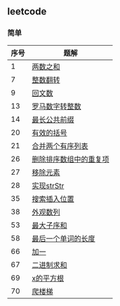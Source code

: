 ## leetcode

### 简单
|序号|题解|
|---|---|
|1|[两数之和](1.两数之和.md)|
|7|[整数翻转](7.整数翻转.md)|
|9|[回文数](9.回文数.md)|
|13|[罗马数字转整数](13.罗马数字转整数.md)|
|14|[最长公共前缀](14.最长公共前缀.md)|
|20|[有效的括号](20.有效的括号.md)|
|21|[合并两个有序列表](20.合并两个有序列表.md)|
|26|[删除排序数组中的重复项](26.删除排序数组中的重复项.md)|
|27|[移除元素](27.移除元素.md)|
|28|[实现strStr](28.实现strStr().md)|
|35|[搜索插入位置](35.搜索插入位置.md)|
|38|[外观数列](38.外观数列.md)|
|53|[最大子序和](53.最大子序和.md)|
|58|[最后一个单词的长度](58.最后一个单词的长度.md)|
|66|[加一](66.加一.md)|
|67|[二进制求和](67.二进制求和.md)|
|69|[x的平方根](69.x的平方根.md)|
|70|[爬楼梯](70.爬楼梯.md)|